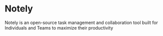 # Notely 

Notely is an open-source task management and collaboration tool built for Individuals and Teams to maximize their productivity
